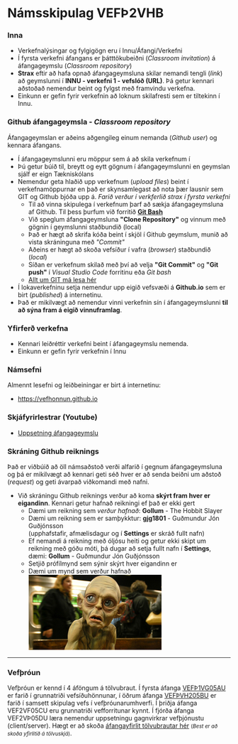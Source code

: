 # Námsskipulag VEFÞ2VHB

### Inna

* Verkefnalýsingar og fylgigögn eru í Innu/Áfangi/Verkefni
* Í fyrsta verkefni áfangans er þátttökubeiðni (_Classroom invitation_) á áfangageymslu (_Classroom repository_)
* **Strax** eftir að hafa opnað áfangageymsluna skilar nemandi tengli (_link_) að geymslunni í **INNU - verkefni 1 - vefslóð (URL)**. Þá getur kennari aðstoðað nemendur beint og fylgst með framvindu verkefna. 
* Einkunn er gefin fyrir verkefnin að loknum skilafresti sem er tiltekinn í Innu.


### Github áfangageymsla - _Classroom repository_

Áfangageymslan er aðeins aðgengileg einum nemanda (_Github user_) og kennara áfangans.

* Í áfangageymslunni eru möppur sem á að skila verkefnum í
* Þú getur búið til, breytt og eytt gögnum í áfangageymslunni en geymslan sjálf er eign Tækniskólans
* Nemendur geta hlaðið upp verkefnum (_upload files_) beint í verkefnamöppurnar en það er skynsamlegast að nota þær lausnir sem GIT og Github bjóða upp á. _Farið verður í verkferlið strax í fyrsta verkefni_
  * Til að vinna skipulega í verkefnum þarf að sækja áfangageymsluna af Github. Til þess þurfum við forritið [**Git Bash**](https://git-scm.com/)
  * Við speglum áfangageymsluna **"Clone Repository"** og vinnum með gögnin í geymslunni staðbundið (local)
  * Það er hægt að skrifa kóða beint í skjöl í Github geymslum, munið að vista skráninguna með _"Commit"_ 
  * Aðeins er hægt að skoða vefsíður í vafra (_browser_) staðbundið (_local_)  
  * Síðan er verkefnum skilað með því að velja **"Git Commit"** og **"Git push"**  í _Visual Studio Code_ forritinu eða _Git bash_
  * [Allt um GIT má lesa hér](https://vefhonnun.github.io/verkstjorn/index.html)
* Í lokaverkefninu setja nemendur upp eigið vefsvæði á **Github.io** sem er birt (_published_) á internetinu. 
* Það er mikilvægt að nemendur vinni verkefnin sín í áfangageymslunni **til að sýna fram á eigið vinnuframlag**. 

### Yfirferð verkefna

* Kennari leiðréttir verkefni beint í áfangageymslu nemenda. 
* Einkunn er gefin fyrir verkefnin í Innu 

### Námsefni

Almennt lesefni og leiðbeiningar er birt á internetinu: 

* https://vefhonnun.github.io 

### Skjáfyrirlestrar (Youtube) 

* [Uppsetning áfangageymslu](https://youtu.be/PPwpF6yTX3Y)

### Skráning Github reiknings

Það er viðbúið að öll námsaðstoð verði alfarið í gegnum áfangageymsluna og þá er mikilvægt að kennari geti séð hver er að senda beiðni um aðstoð (_request_) og geti ávarpað viðkomandi með nafni.  

* Við skráningu Github reiknings verður að koma **skýrt fram hver er eigandinn**. Kennari getur hafnað reikningi ef það er ekki gert
  * Dæmi um reikning sem _verður hafnað_: **Gollum** - The Hobbit Slayer
  * Dæmi um reikning sem er samþykktur: **gjg1801** - Guðmundur Jón Guðjónsson <br> (upphafstafir, afmælisdagur og í **Settings** er skráð fullt nafn) 
  * Ef nemandi á reikning með óljósu heiti og getur ekki skipt um reikning með góðu móti, þá dugar að setja fullt nafn í  **Settings**, dæmi: **Gollum** - Guðmundur Jón Guðjónsson
  * Setjið prófílmynd sem sýnir skýrt hver eigandinn er
  * Dæmi um mynd sem verður hafnað <br>
    ![Golli](gollum_s.jpg)
    

<hr>

### Vefþróun

Vefþróun er kennd í 4 áföngum á tölvubraut. Í fyrsta áfanga [VEFÞ1VG05AU](https://vefgrunnur.github.io/) er farið í grunnatriði vefsíðuhönnunar, í öðrum áfanga [VEFÞVH205BU](https://vefhonnun.github.io/) er farið í samsett skipulag vefs í vefþróunarumhverfi. Í þriðja áfanga VEF2VF05CU eru grunnatriði vefforritunar kynnt. Í fjórða áfanga VEF2VÞ05DU læra nemendur uppsetningu gagnvirkrar vefþjónustu (client/server).  Hægt er að skoða <a href="https://tskoli.github.io"> áfangayfirlit tölvubrautar hér</a> <small>(_Best er að skoða yfirlitið á tölvuskjá_)</small>.


